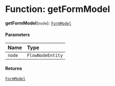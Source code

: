 # Function: getFormModel

**getFormModel**(`node`): [`FormModel`](/en/auto-docs/form-core/classes/FormModel.md)

#### Parameters

| Name | Type |
| :------ | :------ |
| `node` | `FlowNodeEntity` |

#### Returns

[`FormModel`](/en/auto-docs/form-core/classes/FormModel.md)
